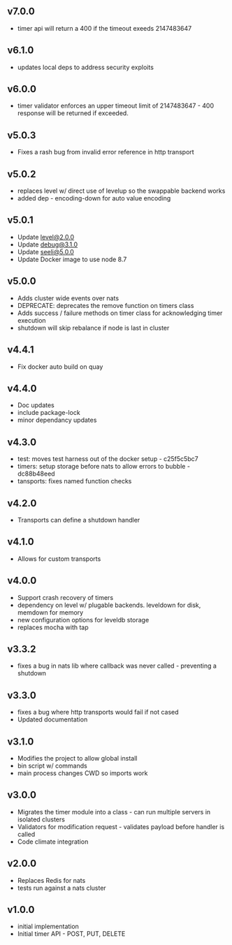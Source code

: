 v7.0.0
------

* timer api will return a 400 if the timeout exeeds 2147483647

v6.1.0
------

* updates local deps to address security exploits

v6.0.0
------
* timer validator enforces an upper timeout limit of 2147483647 - 400 response will be returned if exceeded.

v5.0.3
------
* Fixes a rash bug from invalid error reference in http transport

v5.0.2
------
* replaces level w/ direct use of levelup so the swappable backend works
* added dep - encoding-down for auto value encoding

v5.0.1
------
* Update level@2.0.0
* Update debug@3.1.0
* Update seeli@5.0.0
* Update Docker image to use node 8.7

v5.0.0
------
* Adds cluster wide events over nats
* DEPRECATE: deprecates the remove function on timers class
* Adds success / failure methods on timer class for acknowledging timer execution
* shutdown will skip rebalance if node is last in cluster

v4.4.1
------
* Fix docker auto build on quay

v4.4.0
------
* Doc updates
* include package-lock
* minor dependancy updates

v4.3.0
-------
* test: moves test harness out of the docker setup - c25f5c5bc7
* timers: setup storage before nats to allow errors to bubble - dc88b48eed
* tansports: fixes named function checks

v4.2.0
------
* Transports can define a shutdown handler

v4.1.0
------
* Allows for custom transports

v4.0.0
------
* Support crash recovery of timers
* dependency on level w/ plugable backends. leveldown for disk, memdown for memory
* new configuration options for leveldb storage
* replaces mocha with tap

v3.3.2
------
* fixes a bug in nats lib where callback was never called - preventing a shutdown

v3.3.0
------
* fixes a bug where http transports would fail if not cased
* Updated documentation

v3.1.0
------
* Modifies the project to allow global install
* bin script w/ commands
* main process changes CWD so imports work

v3.0.0
------
* Migrates the timer module into a class - can run multiple servers in isolated clusters
* Validators for modification request - validates payload before handler is called
* Code climate integration

v2.0.0
------
* Replaces Redis for nats
* tests run against a nats cluster

v1.0.0
------
* initial implementation
* Initial timer API - POST, PUT, DELETE
